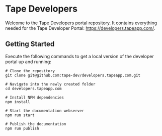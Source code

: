 # Tape Developers

Welcome to the Tape Developers portal repository. It contains everything needed for the Tape Developer Portal: https://developers.tapeapp.com/.

## Getting Started

Execute the following commands to get a local version of the developer portal up and running:

```shell
# Clone the repository
git clone git@github.com:tape-dev/developers.tapeapp.com.git

# Navigate into the newly created folder
cd developers.tapeapp.com

# Install NPM dependencies
npm install

# Start the documentation webserver
npm run start

# Publish the documentation
npm run publish

```
